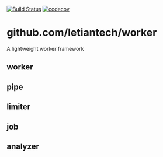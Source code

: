 [![Build Status](https://travis-ci.org/letiantech/worker.svg?branch=master)](https://travis-ci.org/letiantech/worker)
[![codecov](https://codecov.io/gh/letiantech/worker/branch/master/graph/badge.svg)](https://codecov.io/gh/letiantech/worker)

# github.com/letiantech/worker

A lightweight worker framework

## worker

## pipe

## limiter

## job

## analyzer
